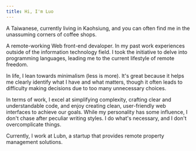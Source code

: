 ```yaml
---
title: Hi, I'm Luo
---
```


A Taiwanese, currently living in Kaohsiung, and you can often find me in the unassuming corners of coffee shops.

A remote-working Web front-end devaloper. In my past work experiences outside of the information technology field. I took the initiative to delve into programming languages, leading me to the current lifestyle of remote freedom.

In life, I lean towards minimalism (less is more). It's great because it helps me clearly identify what I have and what matters, though it often leads to difficulty making decisions due to too many unnecessary choices.

In terms of work, I excel at simplifying complexity, crafting clear and understandable code, and enjoy creating clean, user-friendly web interfaces to achieve our goals. While my personality has some influence, I don't chase after peculiar writing styles. I do what's necessary, and I don't overcomplicate things.

Currently, I work at Lubn, a startup that provides remote property management solutions.
